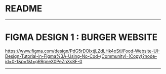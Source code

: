 # README


------------------------------------

# FIGMA DESIGN 1 : BURGER WEBSITE 
https://www.figma.com/design/PdG5rDOIxtjLZdLHk4oStl/Food-Website-UI-Design-Tutorial-in-Figma%3A-Using-No-Cod-(Community)-(Copy)?node-id=0-1&p=f&t=gRRqneX0PeZnXs8F-0

------------------------------------
